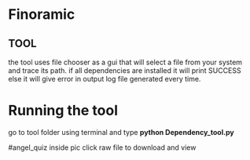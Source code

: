 # Finoramic

## TOOL 
the tool uses file chooser as a gui that will select a file from your system and trace its path.
if all dependencies are installed it will print SUCCESS
else it will give error in output log file generated every time.

# Running the tool
go to tool folder using terminal and type  <strong>python Dependency_tool.py</strong> 

#angel_quiz inside pic  click raw file to download and view

